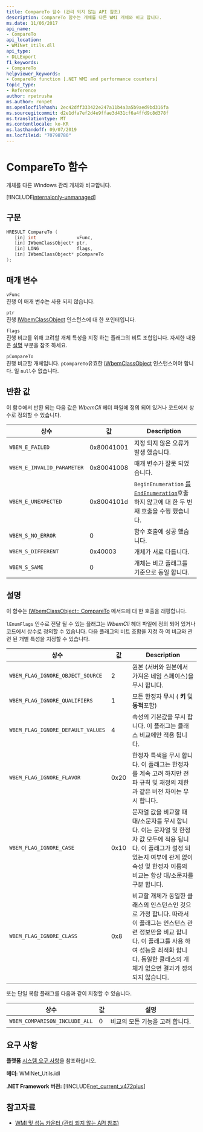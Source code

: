 ```yaml
---
title: CompareTo 함수 (관리 되지 않는 API 참조)
description: CompareTo 함수는 개체를 다른 WMI 개체와 비교 합니다.
ms.date: 11/06/2017
api_name:
- CompareTo
api_location:
- WMINet_Utils.dll
api_type:
- DLLExport
f1_keywords:
- CompareTo
helpviewer_keywords:
- CompareTo function [.NET WMI and performance counters]
topic_type:
- Reference
author: rpetrusha
ms.author: ronpet
ms.openlocfilehash: 2ec42dff333422e247a11b4a3a5b9aed9bd316fa
ms.sourcegitcommit: d2e1dfa7ef2d4e9ffae3d431cf6a4ffd9c8d378f
ms.translationtype: MT
ms.contentlocale: ko-KR
ms.lasthandoff: 09/07/2019
ms.locfileid: "70798780"
---
```

# <a name="compareto-function"></a>CompareTo 함수

개체를 다른 Windows 관리 개체와 비교합니다.

[!INCLUDE[internalonly-unmanaged](../../../../includes/internalonly-unmanaged.md)]

## <a name="syntax"></a>구문

```cpp
HRESULT CompareTo (
   [in] int               vFunc,
   [in] IWbemClassObject* ptr,
   [in] LONG              flags,
   [in] IWbemClassObject* pCompareTo
);
```

## <a name="parameters"></a>매개 변수

`vFunc`\
진행 이 매개 변수는 사용 되지 않습니다.

`ptr`\
진행 [IWbemClassObject](/windows/desktop/api/wbemcli/nn-wbemcli-iwbemclassobject) 인스턴스에 대 한 포인터입니다.

`flags`\
진행 비교를 위해 고려할 개체 특성을 지정 하는 플래그의 비트 조합입니다. 자세한 내용은 [설명](#remarks) 부분을 참조 하세요.

`pCompareTo`\
진행 비교할 개체입니다. `pCompareTo`유효한 [IWbemClassObject](/windows/desktop/api/wbemcli/nn-wbemcli-iwbemclassobject) 인스턴스여야 합니다. 일 `null`수 없습니다.

## <a name="return-value"></a>반환 값

이 함수에서 반환 되는 다음 값은 *WbemCli* 헤더 파일에 정의 되어 있거나 코드에서 상수로 정의할 수 있습니다.

|상수  |값  |Description  |
|---------|---------|---------|
| `WBEM_E_FAILED` | 0x80041001 | 지정 되지 않은 오류가 발생 했습니다. |
| `WBEM_E_INVALID_PARAMETER` | 0x80041008 | 매개 변수가 잘못 되었습니다. |
| `WBEM_E_UNEXPECTED` | 0x8004101d | `BeginEnumeration` [를`EndEnumeration`](endenumeration.md)호출 하지 않고에 대 한 두 번째 호출을 수행 했습니다. |
| `WBEM_S_NO_ERROR` | 0 | 함수 호출에 성공 했습니다.  |
| `WBEM_S_DIFFERENT` | 0x40003 | 개체가 서로 다릅니다. |
| `WBEM_S_SAME` | 0 | 개체는 비교 플래그를 기준으로 동일 합니다. |

## <a name="remarks"></a>설명

이 함수는 [IWbemClassObject:: CompareTo](/windows/desktop/api/wbemcli/nf-wbemcli-iwbemclassobject-compareto) 메서드에 대 한 호출을 래핑합니다.

`lEnumFlags` 인수로 전달 될 수 있는 플래그는 *WbemCli* 헤더 파일에 정의 되어 있거나 코드에서 상수로 정의할 수 있습니다. 다음 플래그의 비트 조합을 지정 하 여 비교와 관련 된 개별 특성을 지정할 수 있습니다.

|상수  |값  |Description  |
|---------|---------|---------|
| `WBEM_FLAG_IGNORE_OBJECT_SOURCE` | 2 | 원본 (서버와 원본에서 가져온 네임 스페이스)을 무시 합니다. |
| `WBEM_FLAG_IGNORE_QUALIFIERS` | 1 | 모든 한정자 무시 ( **키** 및 **동적**포함) |
| `WBEM_FLAG_IGNORE_DEFAULT_VALUES` | 4 | 속성의 기본값을 무시 합니다. 이 플래그는 클래스 비교에만 적용 됩니다. |
| `WBEM_FLAG_IGNORE_FLAVOR` | 0x20 | 한정자 특색을 무시 합니다. 이 플래그는 한정자를 계속 고려 하지만 전파 규칙 및 재정의 제한과 같은 버전 차이는 무시 합니다. |
| `WBEM_FLAG_IGNORE_CASE` | 0x10 | 문자열 값을 비교할 때 대/소문자를 무시 합니다. 이는 문자열 및 한정자 값 모두에 적용 됩니다. 이 플래그가 설정 되었는지 여부에 관계 없이 속성 및 한정자 이름의 비교는 항상 대/소문자를 구분 합니다. |
| `WBEM_FLAG_IGNORE_CLASS` | 0x8 | 비교할 개체가 동일한 클래스의 인스턴스인 것으로 가정 합니다. 따라서이 플래그는 인스턴스 관련 정보만을 비교 합니다. 이 플래그를 사용 하 여 성능을 최적화 합니다. 동일한 클래스의 개체가 없으면 결과가 정의 되지 않습니다. |

또는 단일 복합 플래그를 다음과 같이 지정할 수 있습니다.

|상수  |값  |설명  |
|---------|---------|---------|
|`WBEM_COMPARISON_INCLUDE_ALL` | 0 | 비교의 모든 기능을 고려 합니다. |

## <a name="requirements"></a>요구 사항

**플랫폼** [시스템 요구 사항](../../get-started/system-requirements.md)을 참조하십시오.

**헤더:** WMINet_Utils.idl

**.NET Framework 버전:** [!INCLUDE[net_current_v472plus](../../../../includes/net-current-v472plus.md)]

## <a name="see-also"></a>참고자료

- [WMI 및 성능 카운터 (관리 되지 않는 API 참조)](index.md)
